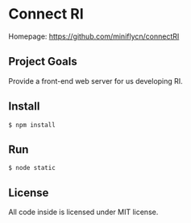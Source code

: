 ﻿# Connect RI

Homepage: https://github.com/miniflycn/connectRI

## Project Goals
Provide a front-end web server for us developing RI.

## Install
    $ npm install

## Run
	$ node static

## License
All code inside is licensed under MIT license.